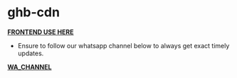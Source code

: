 # ghb-cdn

**[FRONTEND USE HERE](https://github.giftedtech.web.id)**

- Ensure to follow our whatsapp channel below to always get exact timely updates.

**[WA_CHANNEL](https://whatsapp.com/channel/0029Vb3hlgX5kg7G0nFggl0Y)**
